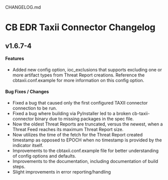 CHANGELOG.md
# CB EDR Taxii Connector Changelog

## v1.6.7-4
#### Features
 * Added new config option, ioc_exclusions that supports excluding one or more artifact types from Threat Report creations. Reference the cbtaxii.conf.example for more information on this config option.
 
#### Bug Fixes / Changes
 * Fixed a bug that caused only the first configured TAXII connector connection to be run.
 * Fixed a bug where building via PyInstaller led to a broken cb-taxii-connector binary due to missing packages in the spec file.
 * Now the oldest Threat Reports are truncated, versus the newest, when a Threat Feed reaches its maximum Threat Report size.
 * Now utilizes the time of the fetch for the Threat Report created timestamp as opposed to EPOCH when no timestamp is provided by the indicator itself.
 * Improvements to the cbtaxii.conf.example file for better understanding of config options and defaults.
 * Improvements to the documentation, including documentation of build steps.
 * Slight improvements in error reporting/handling

